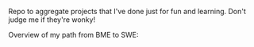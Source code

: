 Repo to aggregate projects that I've done just for fun and learning. Don't judge me if they're wonky!

Overview of my path from BME to SWE:
